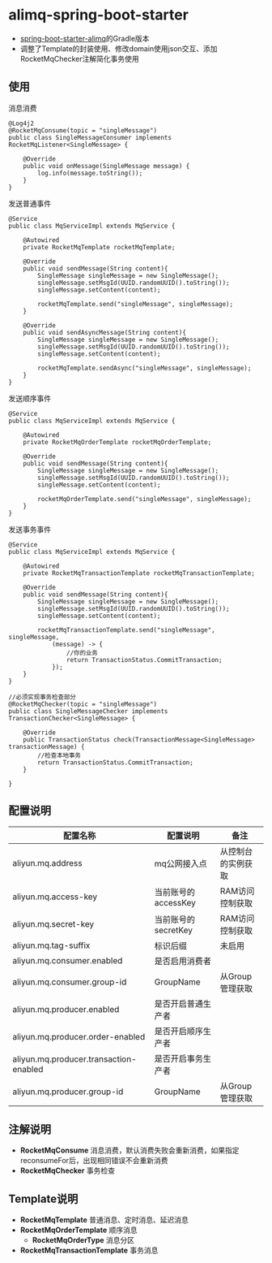 # alimq-spring-boot-starter

- [spring-boot-starter-alimq](https://github.com/jibaole/spring-boot-starter-alimq)的Gradle版本
- 调整了Template的封装使用、修改domain使用json交互、添加RocketMqChecker注解简化事务使用

## 使用

消息消费

    @Log4j2
    @RocketMqConsume(topic = "singleMessage")
    public class SingleMessageConsumer implements RocketMqListener<SingleMessage> {

        @Override
        public void onMessage(SingleMessage message) {
            log.info(message.toString());
        }
    }
    
发送普通事件

    @Service
    public class MqServiceImpl extends MqService {
    
        @Autowired
        private RocketMqTemplate rocketMqTemplate;

        @Override
        public void sendMessage(String content){
            SingleMessage singleMessage = new SingleMessage();
            singleMessage.setMsgId(UUID.randomUUID().toString());
            singleMessage.setContent(content);

            rocketMqTemplate.send("singleMessage", singleMessage);
        }
        
        @Override
        public void sendAsyncMessage(String content){
            SingleMessage singleMessage = new SingleMessage();
            singleMessage.setMsgId(UUID.randomUUID().toString());
            singleMessage.setContent(content);

            rocketMqTemplate.sendAsync("singleMessage", singleMessage);
        }
    }
    
发送顺序事件

    @Service
    public class MqServiceImpl extends MqService {
    
        @Autowired
        private RocketMqOrderTemplate rocketMqOrderTemplate;

        @Override
        public void sendMessage(String content){
            SingleMessage singleMessage = new SingleMessage();
            singleMessage.setMsgId(UUID.randomUUID().toString());
            singleMessage.setContent(content);

            rocketMqOrderTemplate.send("singleMessage", singleMessage);
        }
    }
    
发送事务事件

    @Service
    public class MqServiceImpl extends MqService {
    
        @Autowired
        private RocketMqTransactionTemplate rocketMqTransactionTemplate;

        @Override
        public void sendMessage(String content){
            SingleMessage singleMessage = new SingleMessage();
            singleMessage.setMsgId(UUID.randomUUID().toString());
            singleMessage.setContent(content);

            rocketMqTransactionTemplate.send("singleMessage", singleMessage,
                (message) -> {
                    //你的业务
                    return TransactionStatus.CommitTransaction;
                });
        }
    }
    
    //必须实现事务检查部分 
    @RocketMqChecker(topic = "singleMessage")
    public class SingleMessageChecker implements TransactionChecker<SingleMessage> {

        @Override
        public TransactionStatus check(TransactionMessage<SingleMessage> transactionMessage) {
            //检查本地事务
            return TransactionStatus.CommitTransaction;
        }

    }
## 配置说明

| 配置名称 | 配置说明 | 备注
| --- | --- | ---
| aliyun.mq.address | mq公网接入点 | 从控制台的实例获取
| aliyun.mq.access-key | 当前账号的accessKey | RAM访问控制获取
| aliyun.mq.secret-key | 当前账号的secretKey | RAM访问控制获取
| aliyun.mq.tag-suffix | 标识后缀 | 未启用
| aliyun.mq.consumer.enabled | 是否启用消费者 | 
| aliyun.mq.consumer.group-id | GroupName | 从Group管理获取
| aliyun.mq.producer.enabled | 是否开启普通生产者 | 
| aliyun.mq.producer.order-enabled | 是否开启顺序生产者 | 
| aliyun.mq.producer.transaction-enabled | 是否开启事务生产者 | 
| aliyun.mq.producer.group-id | GroupName | 从Group管理获取

## 注解说明
- **RocketMqConsume** 消息消费，默认消费失败会重新消费，如果指定reconsumeFor后，出现相同错误不会重新消费
- **RocketMqChecker** 事务检查

## Template说明
- **RocketMqTemplate** 普通消息、定时消息、延迟消息
- **RocketMqOrderTemplate** 顺序消息
  - **RocketMqOrderType** 消息分区
- **RocketMqTransactionTemplate** 事务消息
